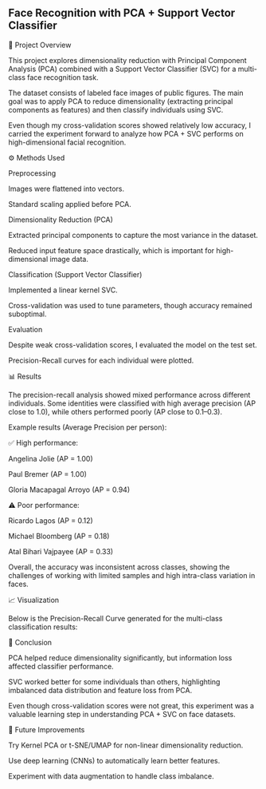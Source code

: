 ## Face Recognition with PCA + Support Vector Classifier
📌 Project Overview

This project explores dimensionality reduction with Principal Component Analysis (PCA) combined with a Support Vector Classifier (SVC) for a multi-class face recognition task.

The dataset consists of labeled face images of public figures. The main goal was to apply PCA to reduce dimensionality (extracting principal components as features) and then classify individuals using SVC.

Even though my cross-validation scores showed relatively low accuracy, I carried the experiment forward to analyze how PCA + SVC performs on high-dimensional facial recognition.

⚙️ Methods Used

Preprocessing

Images were flattened into vectors.

Standard scaling applied before PCA.

Dimensionality Reduction (PCA)

Extracted principal components to capture the most variance in the dataset.

Reduced input feature space drastically, which is important for high-dimensional image data.

Classification (Support Vector Classifier)

Implemented a linear kernel SVC.

Cross-validation was used to tune parameters, though accuracy remained suboptimal.

Evaluation

Despite weak cross-validation scores, I evaluated the model on the test set.

Precision-Recall curves for each individual were plotted.

📊 Results

The precision-recall analysis showed mixed performance across different individuals. Some identities were classified with high average precision (AP close to 1.0), while others performed poorly (AP close to 0.1–0.3).

Example results (Average Precision per person):

✅ High performance:

Angelina Jolie (AP = 1.00)

Paul Bremer (AP = 1.00)

Gloria Macapagal Arroyo (AP = 0.94)

⚠️ Poor performance:

Ricardo Lagos (AP = 0.12)

Michael Bloomberg (AP = 0.18)

Atal Bihari Vajpayee (AP = 0.33)

Overall, the accuracy was inconsistent across classes, showing the challenges of working with limited samples and high intra-class variation in faces.

📈 Visualization

Below is the Precision-Recall Curve generated for the multi-class classification results:

📝 Conclusion

PCA helped reduce dimensionality significantly, but information loss affected classifier performance.

SVC worked better for some individuals than others, highlighting imbalanced data distribution and feature loss from PCA.

Even though cross-validation scores were not great, this experiment was a valuable learning step in understanding PCA + SVC on face datasets.

🚀 Future Improvements

Try Kernel PCA or t-SNE/UMAP for non-linear dimensionality reduction.

Use deep learning (CNNs) to automatically learn better features.

Experiment with data augmentation to handle class imbalance.
